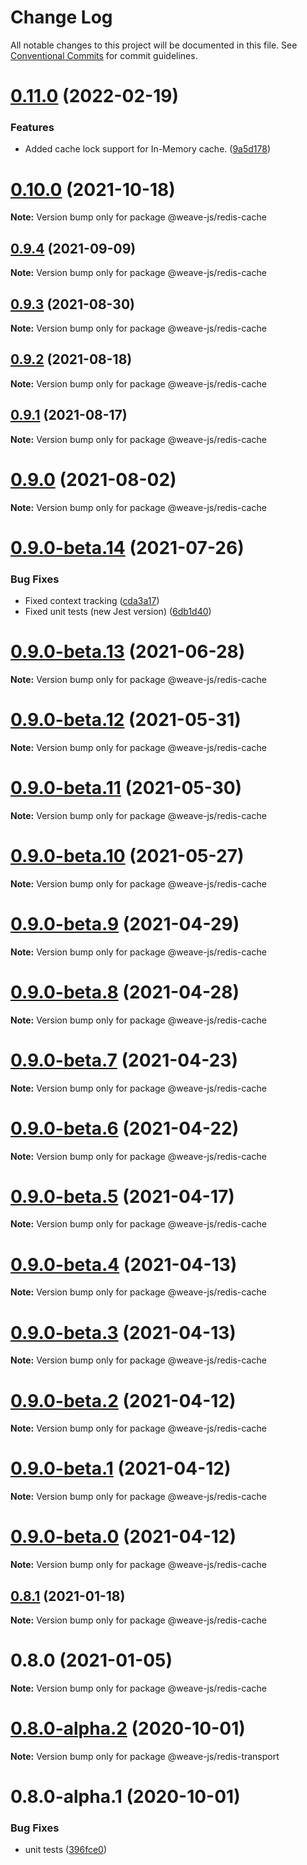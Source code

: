 # Change Log

All notable changes to this project will be documented in this file.
See [Conventional Commits](https://conventionalcommits.org) for commit guidelines.

# [0.11.0](https://github.com/weave-microservices/weave/compare/@weave-js/redis-cache@0.10.0...@weave-js/redis-cache@0.11.0) (2022-02-19)


### Features

* Added cache lock support for In-Memory cache. ([9a5d178](https://github.com/weave-microservices/weave/commit/9a5d1782a3d47769b69714edaf96d8f8f2c4092f))





# [0.10.0](https://github.com/weave-microservices/weave/compare/@weave-js/redis-cache@0.9.4...@weave-js/redis-cache@0.10.0) (2021-10-18)

**Note:** Version bump only for package @weave-js/redis-cache





## [0.9.4](https://github.com/weave-microservices/weave/compare/@weave-js/redis-cache@0.9.3...@weave-js/redis-cache@0.9.4) (2021-09-09)

**Note:** Version bump only for package @weave-js/redis-cache





## [0.9.3](https://github.com/weave-microservices/weave/compare/@weave-js/redis-cache@0.9.2...@weave-js/redis-cache@0.9.3) (2021-08-30)

**Note:** Version bump only for package @weave-js/redis-cache





## [0.9.2](https://github.com/weave-microservices/weave/compare/@weave-js/redis-cache@0.9.1...@weave-js/redis-cache@0.9.2) (2021-08-18)

**Note:** Version bump only for package @weave-js/redis-cache





## [0.9.1](https://github.com/weave-microservices/weave/compare/@weave-js/redis-cache@0.9.0...@weave-js/redis-cache@0.9.1) (2021-08-17)

**Note:** Version bump only for package @weave-js/redis-cache





# [0.9.0](https://github.com/weave-microservices/weave/compare/@weave-js/redis-cache@0.9.0-beta.14...@weave-js/redis-cache@0.9.0) (2021-08-02)

**Note:** Version bump only for package @weave-js/redis-cache





# [0.9.0-beta.14](https://github.com/weave-microservices/weave/compare/@weave-js/redis-cache@0.9.0-beta.13...@weave-js/redis-cache@0.9.0-beta.14) (2021-07-26)


### Bug Fixes

* Fixed context tracking ([cda3a17](https://github.com/weave-microservices/weave/commit/cda3a171029f26fb059cf9eab8fdb95835282750))
* Fixed unit tests (new Jest version) ([6db1d40](https://github.com/weave-microservices/weave/commit/6db1d407dc0b39717d9d6cb884b0d6600144326a))





# [0.9.0-beta.13](https://github.com/weave-microservices/weave/compare/@weave-js/redis-cache@0.9.0-beta.12...@weave-js/redis-cache@0.9.0-beta.13) (2021-06-28)

**Note:** Version bump only for package @weave-js/redis-cache





# [0.9.0-beta.12](https://github.com/weave-microservices/weave/compare/@weave-js/redis-cache@0.9.0-beta.11...@weave-js/redis-cache@0.9.0-beta.12) (2021-05-31)

**Note:** Version bump only for package @weave-js/redis-cache





# [0.9.0-beta.11](https://github.com/weave-microservices/weave/compare/@weave-js/redis-cache@0.9.0-beta.10...@weave-js/redis-cache@0.9.0-beta.11) (2021-05-30)

**Note:** Version bump only for package @weave-js/redis-cache





# [0.9.0-beta.10](https://github.com/weave-microservices/weave/compare/@weave-js/redis-cache@0.9.0-beta.9...@weave-js/redis-cache@0.9.0-beta.10) (2021-05-27)

**Note:** Version bump only for package @weave-js/redis-cache





# [0.9.0-beta.9](https://github.com/weave-microservices/weave/compare/@weave-js/redis-cache@0.9.0-beta.8...@weave-js/redis-cache@0.9.0-beta.9) (2021-04-29)

**Note:** Version bump only for package @weave-js/redis-cache





# [0.9.0-beta.8](https://github.com/weave-microservices/weave/compare/@weave-js/redis-cache@0.9.0-beta.7...@weave-js/redis-cache@0.9.0-beta.8) (2021-04-28)

**Note:** Version bump only for package @weave-js/redis-cache





# [0.9.0-beta.7](https://github.com/weave-microservices/weave/compare/@weave-js/redis-cache@0.9.0-beta.6...@weave-js/redis-cache@0.9.0-beta.7) (2021-04-23)

**Note:** Version bump only for package @weave-js/redis-cache





# [0.9.0-beta.6](https://github.com/weave-microservices/weave/compare/@weave-js/redis-cache@0.9.0-beta.5...@weave-js/redis-cache@0.9.0-beta.6) (2021-04-22)

**Note:** Version bump only for package @weave-js/redis-cache





# [0.9.0-beta.5](https://github.com/weave-microservices/weave/compare/@weave-js/redis-cache@0.9.0-beta.4...@weave-js/redis-cache@0.9.0-beta.5) (2021-04-17)

**Note:** Version bump only for package @weave-js/redis-cache





# [0.9.0-beta.4](https://github.com/weave-microservices/weave/compare/@weave-js/redis-cache@0.9.0-beta.3...@weave-js/redis-cache@0.9.0-beta.4) (2021-04-13)

**Note:** Version bump only for package @weave-js/redis-cache





# [0.9.0-beta.3](https://github.com/weave-microservices/weave/compare/@weave-js/redis-cache@0.9.0-beta.2...@weave-js/redis-cache@0.9.0-beta.3) (2021-04-13)

**Note:** Version bump only for package @weave-js/redis-cache





# [0.9.0-beta.2](https://github.com/weave-microservices/weave/compare/@weave-js/redis-cache@0.9.0-beta.1...@weave-js/redis-cache@0.9.0-beta.2) (2021-04-12)

**Note:** Version bump only for package @weave-js/redis-cache





# [0.9.0-beta.1](https://github.com/weave-microservices/weave/compare/@weave-js/redis-cache@0.9.0-beta.0...@weave-js/redis-cache@0.9.0-beta.1) (2021-04-12)

**Note:** Version bump only for package @weave-js/redis-cache





# [0.9.0-beta.0](https://github.com/weave-microservices/weave/compare/@weave-js/redis-cache@0.8.1...@weave-js/redis-cache@0.9.0-beta.0) (2021-04-12)

**Note:** Version bump only for package @weave-js/redis-cache





## [0.8.1](https://github.com/weave-microservices/weave/compare/@weave-js/redis-cache@0.8.0...@weave-js/redis-cache@0.8.1) (2021-01-18)

**Note:** Version bump only for package @weave-js/redis-cache





# 0.8.0 (2021-01-05)

**Note:** Version bump only for package @weave-js/redis-cache





# [0.8.0-alpha.2](https://github.com/weave-microservices/weave/compare/@weave-js/redis-transport@0.8.0-alpha.1...@weave-js/redis-transport@0.8.0-alpha.2) (2020-10-01)

**Note:** Version bump only for package @weave-js/redis-transport





# 0.8.0-alpha.1 (2020-10-01)


### Bug Fixes

* unit tests ([396fce0](https://github.com/weave-microservices/weave/commit/396fce0995a722c10f5086a9a96347782ef1e3a0))
